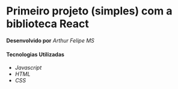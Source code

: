 # Primeiro projeto (simples) com a biblioteca React

**Desenvolvido por** *Arthur Felipe MS*

#### Tecnologias Utilizadas

* *Javascript*
* *HTML*
* *CSS*
